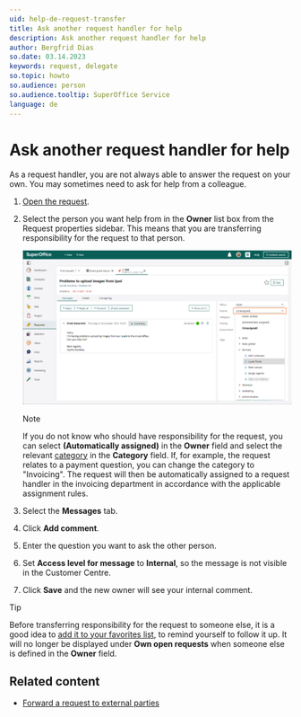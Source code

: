 ```yaml
---
uid: help-de-request-transfer
title: Ask another request handler for help
description: Ask another request handler for help
author: Bergfrid Dias
so.date: 03.14.2023
keywords: request, delegate
so.topic: howto
so.audience: person
so.audience.tooltip: SuperOffice Service
language: de
---
```


# Ask another request handler for help

As a request handler, you are not always able to answer the request on your own. You may sometimes need to ask for help from a colleague.

1. [Open the request][1].

1. Select the person you want help from in the **Owner** list box from the Request properties sidebar. This means that you are transferring responsibility for the request to that person.

    ![Assign a request to another Service users -screenshot][img1]

    > [!NOTE]
    > If you do not know who should have responsibility for the request, you can select **(Automatically assigned)** in the **Owner** field and select the relevant [category][3] in the **Category** field. If, for example, the request relates to a payment question, you can change the category to "Invoicing". The request will then be automatically assigned to a request handler in the invoicing department in accordance with the applicable assignment rules.

1. Select the **Messages** tab.

1. Click **Add comment**.

1. Enter the question you want to ask the other person.

1. Set **Access level for message** to **Internal**, so the message is not visible in the Customer Centre.

1. Click **Save** and the new owner will see your internal comment.

> [!TIP]
> Before transferring responsibility for the request to someone else, it is a good idea to [add it to your favorites list][2], to remind yourself to follow it up. It will no longer be displayed under **Own open requests** when someone else is defined in the **Owner** field.

## Related content

* [Forward a request to external parties][4]

<!-- Referenced links -->
[1]: ../index.md#open
[2]: fav.md
[3]: ../category/index.md
[4]: forward.md

<!-- Referenced images -->
[img1]: media/reassing-a-request.png


